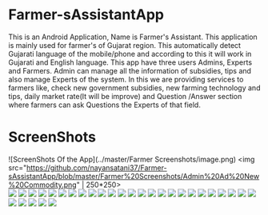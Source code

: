 # Farmer-sAssistantApp
This is an Android Application, Name is Farmer's Assistant. This application is mainly used for farmer's of Gujarat region. 
This automatically detect Gujarati language of the mobile/phone and according to this it will work in Gujarati and English language.
This app have three users Admins, Experts and Farmers. 
Admin can manage all the information of subsidies, tips and also manage Experts of the system. 
In this we are providing services to farmers like, check new government subsidies, new farming technology and tips, 
daily market rate(It will be improve) and Question /Answer section where farmers can ask Questions the Experts of that field. 



# ScreenShots
![ScreenShots Of the App](../master/Farmer Screenshots/image.png)
<img src="https://github.com/nayansatani37/Farmer-sAssistantApp/blob/master/Farmer%20Screenshots/Admin%20Ad%20New%20Commodity.png" | 250*250>
<br>
<img src="https://github.com/nayansatani37/Farmer-sAssistantApp/blob/master/Farmer%20Screenshots/Admin%20Add%20Experts.png">
<img src="https://github.com/nayansatani37/Farmer-sAssistantApp/blob/master/Farmer%20Screenshots/Admin%20Add%20New%20Subsidy.png">
<img src="https://github.com/nayansatani37/Farmer-sAssistantApp/blob/master/Farmer%20Screenshots/Admin%20Add%20Price.png">
<img src="https://github.com/nayansatani37/Farmer-sAssistantApp/blob/master/Farmer%20Screenshots/Admin%20Add%20Tips.png">
<img src="https://github.com/nayansatani37/Farmer-sAssistantApp/blob/master/Farmer%20Screenshots/Admin%20Delete_Update%20Experts.png">
<img src="https://github.com/nayansatani37/Farmer-sAssistantApp/blob/master/Farmer%20Screenshots/Admin%20Delete_Update%20Subsidy.png">
<img src="https://github.com/nayansatani37/Farmer-sAssistantApp/blob/master/Farmer%20Screenshots/Admin%20Delete_Update%20Tips.png">
<img src="https://github.com/nayansatani37/Farmer-sAssistantApp/blob/master/Farmer%20Screenshots/Admin%20Home.png">
<img src="https://github.com/nayansatani37/Farmer-sAssistantApp/blob/master/Farmer%20Screenshots/Admin%20Manage%20Expert%20Home.png">
<img src="https://github.com/nayansatani37/Farmer-sAssistantApp/blob/master/Farmer%20Screenshots/Admin%20Manage%20Subsidy%20Home.png">
<img src="https://github.com/nayansatani37/Farmer-sAssistantApp/blob/master/Farmer%20Screenshots/Admin%20Manage%20Tips.png">
<img src="https://github.com/nayansatani37/Farmer-sAssistantApp/blob/master/Farmer%20Screenshots/Admin%20Manage%20commodity%20and%20rate.png">
<img src="https://github.com/nayansatani37/Farmer-sAssistantApp/blob/master/Farmer%20Screenshots/Admin%20View%20Experts.png">
<img src="https://github.com/nayansatani37/Farmer-sAssistantApp/blob/master/Farmer%20Screenshots/Admin%20View%20Subsidy.png">
<img src="https://github.com/nayansatani37/Farmer-sAssistantApp/blob/master/Farmer%20Screenshots/Admin%20View%20Tips.png">
<img src="https://github.com/nayansatani37/Farmer-sAssistantApp/blob/master/Farmer%20Screenshots/All%20Users%20Login.png">
<img src="https://github.com/nayansatani37/Farmer-sAssistantApp/blob/master/Farmer%20Screenshots/Expert%20Home.png">
<img src="https://github.com/nayansatani37/Farmer-sAssistantApp/blob/master/Farmer%20Screenshots/Expert%20Login.png">
<img src="https://github.com/nayansatani37/Farmer-sAssistantApp/blob/master/Farmer%20Screenshots/Farmer%20Chat%20with%20Experts.png">
<img src="https://github.com/nayansatani37/Farmer-sAssistantApp/blob/master/Farmer%20Screenshots/Farmer%20Forget%20Password%201.png">
<img src="https://github.com/nayansatani37/Farmer-sAssistantApp/blob/master/Farmer%20Screenshots/Farmer%20Login.png">
<img src="https://github.com/nayansatani37/Farmer-sAssistantApp/blob/master/Farmer%20Screenshots/Farmer%20Navigation%20Drawer.png">
<img src="https://github.com/nayansatani37/Farmer-sAssistantApp/blob/master/Farmer%20Screenshots/Farmer%20Select_View%20Commodity.png">
<img src="https://github.com/nayansatani37/Farmer-sAssistantApp/blob/master/Farmer%20Screenshots/Farmer%20Select_View%20Commodity.png">
<img src="https://github.com/nayansatani37/Farmer-sAssistantApp/blob/master/Farmer%20Screenshots/Farmer%20View%20Subsidy.png">
<img src="https://github.com/nayansatani37/Farmer-sAssistantApp/blob/master/Farmer%20Screenshots/Farmer%20forget%20password%20verification.png">
<img src="https://github.com/nayansatani37/Farmer-sAssistantApp/blob/master/Farmer%20Screenshots/Farmer%20view%20selected%20commodity%20price.png">
<img src="https://github.com/nayansatani37/Farmer-sAssistantApp/blob/master/Farmer%20Screenshots/Farmer's%20Chat%20With%20Experts.png">
<img src="https://github.com/nayansatani37/Farmer-sAssistantApp/blob/master/Farmer%20Screenshots/Farmer's%20Home.png">
<img src="https://github.com/nayansatani37/Farmer-sAssistantApp/blob/master/Farmer%20Screenshots/Screenshot_1602134520.png">
